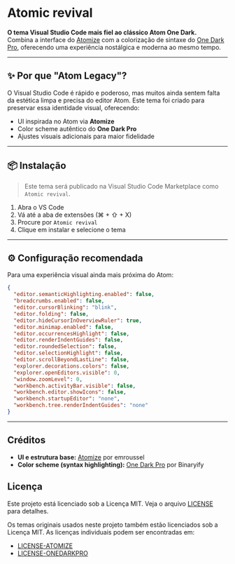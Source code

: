 # Atomic revival

**O tema Visual Studio Code mais fiel ao clássico Atom One Dark.**  
Combina a interface do [Atomize](https://github.com/emroussel/atomize) com a colorização de sintaxe do [One Dark Pro](https://github.com/Binaryify/OneDark-Pro), oferecendo uma experiência nostálgica e moderna ao mesmo tempo.

---

## ✨ Por que "Atom Legacy"?

O Visual Studio Code é rápido e poderoso, mas muitos ainda sentem falta da estética limpa e precisa do editor Atom. Este tema foi criado para preservar essa identidade visual, oferecendo:

- UI inspirada no Atom via **Atomize**
- Color scheme autêntico do **One Dark Pro**
- Ajustes visuais adicionais para maior fidelidade

---

## 📦 Instalação

> Este tema será publicado na Visual Studio Code Marketplace como `Atomic revival`.

1. Abra o VS Code
2. Vá até a aba de extensões (⌘ + ⇧ + X)
3. Procure por `Atomic revival`
4. Clique em instalar e selecione o tema

---

## ⚙️ Configuração recomendada

Para uma experiência visual ainda mais próxima do Atom:

```json
{
  "editor.semanticHighlighting.enabled": false,
  "breadcrumbs.enabled": false,
  "editor.cursorBlinking": "blink",
  "editor.folding": false,
  "editor.hideCursorInOverviewRuler": true,
  "editor.minimap.enabled": false,
  "editor.occurrencesHighlight": false,
  "editor.renderIndentGuides": false,
  "editor.roundedSelection": false,
  "editor.selectionHighlight": false,
  "editor.scrollBeyondLastLine": false,
  "explorer.decorations.colors": false,
  "explorer.openEditors.visible": 0,
  "window.zoomLevel": 0,
  "workbench.activityBar.visible": false,
  "workbench.editor.showIcons": false,
  "workbench.startupEditor": "none",
  "workbench.tree.renderIndentGuides": "none"
}
```

---

## Créditos

- **UI e estrutura base:** [Atomize](https://github.com/emroussel/atomize) por emroussel
- **Color scheme (syntax highlighting):** [One Dark Pro](https://github.com/Binaryify/OneDark-Pro) por Binaryify

## Licença

Este projeto está licenciado sob a Licença MIT. Veja o arquivo [LICENSE](./LICENSE) para detalhes.

Os temas originais usados neste projeto também estão licenciados sob a Licença MIT. As licenças individuais podem ser encontradas em:

- [LICENSE-ATOMIZE](./LICENSE-ATOMIZE)
- [LICENSE-ONEDARKPRO](./LICENSE-ONEDARKPRO)
